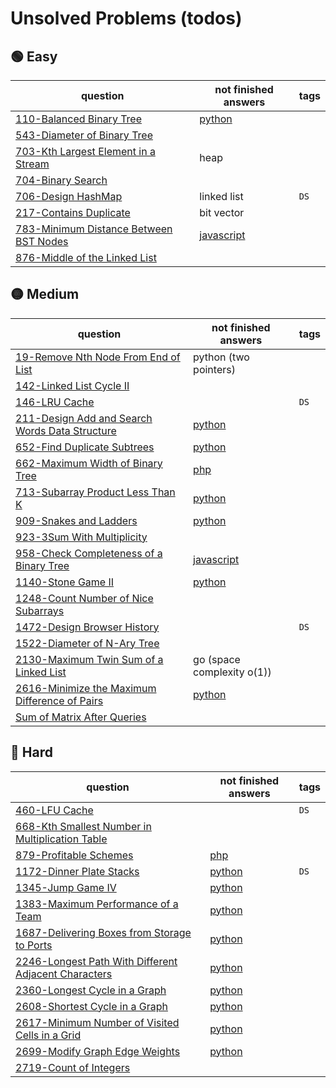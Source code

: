 # Unsolved Problems (todos)

## 🟢 Easy

| question                                                                                                    | not finished answers                                                                                                  | tags |
|-------------------------------------------------------------------------------------------------------------|-----------------------------------------------------------------------------------------------------------------------|------|
| [110-Balanced Binary Tree](https://leetcode.com/problems/balanced-binary-tree/)                             | [python](https://github.com/shayansm2/leetcodeSolutions/blob/main/src/unsolved/BalancedBinaryTree.py)                 |
| [543-Diameter of Binary Tree](https://leetcode.com/problems/diameter-of-binary-tree/)                       |                                                                                                                       |      |
| [703-Kth Largest Element in a Stream](https://leetcode.com/problems/kth-largest-element-in-a-stream/)       | heap                                                                                                                  |
| [704-Binary Search](https://leetcode.com/problems/binary-search/)                                           |                                                                                                                       |      |
| [706-Design HashMap](https://leetcode.com/problems/design-hashmap/)                                         | linked list                                                                                                           | `DS` |
| [217-Contains Duplicate](https://leetcode.com/problems/contains-duplicate/)                                 | bit vector                                                                                                            |
| [783-Minimum Distance Between BST Nodes](https://leetcode.com/problems/minimum-distance-between-bst-nodes/) | [javascript](https://github.com/shayansm2/leetcodeSolutions/blob/main/src/unsolved/MinimumDistanceBetweenBSTNodes.js) |      |
| [876-Middle of the Linked List](https://leetcode.com/problems/middle-of-the-linked-list/)                   |                                                                                                                       |

## 🟡 Medium

| question                                                                                                                    | not finished answers                                                                                                 | tags |
|-----------------------------------------------------------------------------------------------------------------------------|----------------------------------------------------------------------------------------------------------------------|------|
| [19-Remove Nth Node From End of List](https://leetcode.com/problems/remove-nth-node-from-end-of-list/)                      | python (two pointers)                                                                                                |
| [142-Linked List Cycle II](https://leetcode.com/problems/linked-list-cycle-ii/)                                             |                                                                                                                      |      |
| [146-LRU Cache](https://leetcode.com/problems/lru-cache/)                                                                   |                                                                                                                      | `DS` |
| [211-Design Add and Search Words Data Structure](https://leetcode.com/problems/design-add-and-search-words-data-structure/) | [python](https://github.com/shayansm2/leetcodeSolutions/blob/main/src/unsolved/DesignAddSearchWordsDataStructure.py) |      |
| [652-Find Duplicate Subtrees](https://leetcode.com/problems/find-duplicate-subtrees/)                                       | [python](https://github.com/shayansm2/leetcodeSolutions/blob/main/src/unsolved/FindDuplicateSubtrees.py)             |      |
| [662-Maximum Width of Binary Tree](https://leetcode.com/problems/maximum-width-of-binary-tree/)                             | [php](https://github.com/shayansm2/leetcodeSolutions/blob/main/src/unsolved/MaximumWidthBinaryTree.php)              |      |
| [713-Subarray Product Less Than K](https://leetcode.com/problems/subarray-product-less-than-k/)                             | [python](https://github.com/shayansm2/leetcodeSolutions/blob/main/src/unsolved/SubarrayProductLessThanK.py)          |      |
| [909-Snakes and Ladders](https://leetcode.com/problems/snakes-and-ladders/)                                                 | [python](https://github.com/shayansm2/leetcodeSolutions/blob/main/src/unsolved/SnakesAndLadders.py)                  |      |
| [923-3Sum With Multiplicity](https://leetcode.com/problems/3sum-with-multiplicity/)                                         |                                                                                                                      |      |
| [958-Check Completeness of a Binary Tree](https://leetcode.com/problems/check-completeness-of-a-binary-tree/)               | [javascript](https://github.com/shayansm2/leetcodeSolutions/blob/main/src/unsolved/CheckCompletenessBinaryTree.js)   |      |
| [1140-Stone Game II](https://leetcode.com/problems/stone-game-ii/)                                                          | [python](https://github.com/shayansm2/leetcodeSolutions/blob/main/src/unsolved/StoneGameII.py)                       |
| [1248-Count Number of Nice Subarrays](https://leetcode.com/problems/count-number-of-nice-subarrays/)                        |                                                                                                                      |      |
| [1472-Design Browser History](https://leetcode.com/problems/design-browser-history/)                                        |                                                                                                                      | `DS` |
| [1522-Diameter of N-Ary Tree](https://leetcode.ca/all/1522.html)                                                            |                                                                                                                      |      |
| [2130-Maximum Twin Sum of a Linked List](https://leetcode.com/problems/maximum-twin-sum-of-a-linked-list/)                  | go (space complexity o(1))                                                                                           |
| [2616-Minimize the Maximum Difference of Pairs](https://leetcode.com/problems/minimize-the-maximum-difference-of-pairs/)    | [python](https://github.com/shayansm2/leetcodeSolutions/blob/main/src/unsolved/MinimizeMaximumDifferencePairs.py)    |      |
| [Sum of Matrix After Queries](https://leetcode.com/problems/sum-of-matrix-after-queries/)                                   |                                                                                                                      |

## 🔴 Hard

| question                                                                                                                               | not finished answers                                                                                                          | tags |
|----------------------------------------------------------------------------------------------------------------------------------------|-------------------------------------------------------------------------------------------------------------------------------|------|
| [460-LFU Cache](https://leetcode.com/problems/lfu-cache/)                                                                              |                                                                                                                               | `DS` |
| [668-Kth Smallest Number in Multiplication Table](https://leetcode.com/problems/kth-smallest-number-in-multiplication-table/)          |                                                                                                                               |      |
| [879-Profitable Schemes](https://leetcode.com/problems/profitable-schemes/)                                                            | [php](https://github.com/shayansm2/leetcodeSolutions/blob/main/src/unsolved/ProfitableSchemes.php)                            |      |
| [1172-Dinner Plate Stacks](https://leetcode.com/problems/dinner-plate-stacks/)                                                         | [python](https://github.com/shayansm2/leetcodeSolutions/blob/main/src/unsolved/DinnerPlateStacks.py)                          | `DS` |
| [1345-Jump Game IV](https://leetcode.com/problems/jump-game-iv/)                                                                       | [python](https://github.com/shayansm2/leetcodeSolutions/blob/main/src/unsolved/JumpGameIV.py)                                 |      |
| [1383-Maximum Performance of a Team](https://leetcode.com/problems/maximum-performance-of-a-team/)                                     | [python](https://github.com/shayansm2/leetcodeSolutions/blob/main/src/unsolved/maximumPerformanceTeam.py)                     |      |
| [1687-Delivering Boxes from Storage to Ports](https://leetcode.com/problems/delivering-boxes-from-storage-to-ports/)                   | [python](https://github.com/shayansm2/leetcodeSolutions/blob/main/src/unsolved/DeliveringBoxesStoragePorts.py)                |      |
| [2246-Longest Path With Different Adjacent Characters](https://leetcode.com/problems/longest-path-with-different-adjacent-characters/) | [python](https://github.com/shayansm2/leetcodeSolutions/blob/main/src/unsolved/LongestPathWithDifferentAdjacentCharacters.py) |      |
| [2360-Longest Cycle in a Graph](https://leetcode.com/problems/longest-cycle-in-a-graph/)                                               | [python](https://github.com/shayansm2/leetcodeSolutions/blob/main/src/unsolved/LongestCycleGraph.py)                          |      |
| [2608-Shortest Cycle in a Graph](https://leetcode.com/problems/shortest-cycle-in-a-graph/)                                             | [python](https://github.com/shayansm2/leetcodeSolutions/blob/main/src/unsolved/ShortestCycleGraph.py)                         |      |
| [2617-Minimum Number of Visited Cells in a Grid](https://leetcode.com/problems/minimum-number-of-visited-cells-in-a-grid/)             | [python](https://github.com/shayansm2/leetcodeSolutions/blob/main/src/unsolved/MinimumNumberVisitedCellsGrid.py)              |      |
| [2699-Modify Graph Edge Weights](https://leetcode.com/problems/modify-graph-edge-weights/)                                             | [python](https://github.com/shayansm2/leetcodeSolutions/blob/main/src/unsolved/ModifyGraphEdgeWeights.py)                     |
| [2719-Count of Integers](https://leetcode.com/problems/count-of-integers/)                                                             |